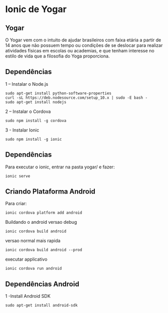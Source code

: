 # Ionic de Yogar

## Yogar

O Yogar vem com o intuito de ajudar brasileiros com faixa etária a partir de 14 anos  que não possuem tempo ou condições de se deslocar para realizar atividades físicas em escolas ou academias, e que tenham interesse no estilo de vida que a filosofia do Yoga proporciona.

## Dependências 
1 – Instalar o Node.js
```
sudo apt-get install python-software-properties
curl -sL https://deb.nodesource.com/setup_10.x | sudo -E bash -
sudo apt-get install nodejs
```
2 – Instalar o Cordova

```
sudo npm install -g cordova
```
3 - Instalar Ionic

```
sudo npm install -g ionic
```

## Dependências 
 Para executar o ionic, entrar na pasta yogar/ e fazer:

```
ionic serve
```
## Criando Plataforma Android

Para criar:

  ```
  ionic cordova platform add android

  ```


Buildando o android
 versao debug

 ```
 ionic cordova build android
 ```

 versao normal mais rapida
  ```
  ionic cordova build android --prod
  ```
  executar applicativo
  ```
  ionic cordova run android
  ```

## Dependências Android

1 -Install Android SDK
  ```
  sudo apt-get install android-sdk
  ```


